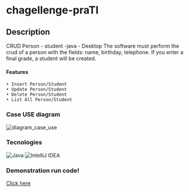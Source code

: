 # chagellenge-praTI

## Description
CRUD Person - student -java - Desktop
The software must perform the crud of a person with the fields: name, birthday, telephone. If you enter a final grade, a student will be created. 

#### Features
    • Insert Person/Student
    • Update Person/Student
    • Delete Person/Student
    • List All Person/Student


### Case USE diagram

![diagram_case_use](https://user-images.githubusercontent.com/6153777/147837812-98b5efae-a63e-4295-ab82-2a011d9cae14.png)

### Tecnologies
![Java](https://img.shields.io/badge/java-%23ED8B00.svg?style=for-the-badge&logo=java&logoColor=white)
![IntelliJ IDEA](https://img.shields.io/badge/IntelliJIDEA-000000.svg?style=for-the-badge&logo=intellij-idea&logoColor=white)


### Demonstration run code!
<a href="https://www.loom.com/share/e0607dd1f5f5413a9cdd87f45cafee6c" target="_blank">Click here</a>
 

